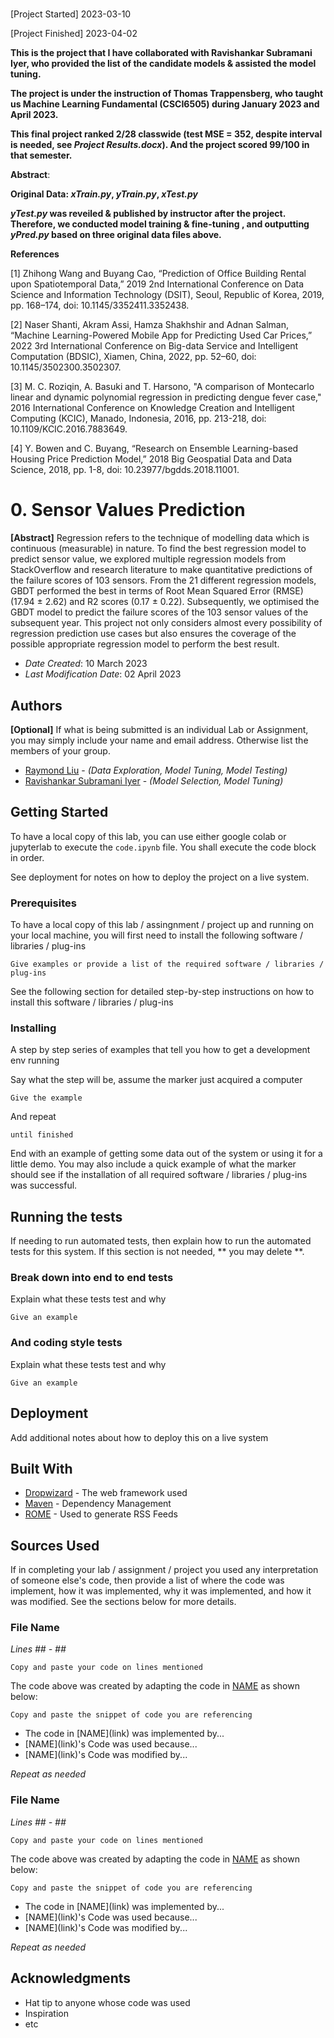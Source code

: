 # 

[Project Started] 2023-03-10

[Project Finished] 2023-04-02


**This is the project that I have collaborated with Ravishankar Subramani Iyer, who provided the list of the candidate models & assisted the model tuning.**

**The project is under the instruction of Thomas Trappensberg, who taught us Machine Learning Fundamental (CSCI6505) during January 2023 and April 2023.**

**This final project ranked 2/28 classwide (test MSE = 352, despite interval is needed, see *Project Results.docx*). And the project scored 99/100 in that semester.**

**Abstract**: 

**Original Data: *xTrain.py*, *yTrain.py*, *xTest.py***

***yTest.py* was reveiled & published by instructor after the project. Therefore, we conducted model training & fine-tuning , and outputting *yPred.py* based on three original data files above.**

**References**

[1] Zhihong Wang and Buyang Cao, “Prediction of Office Building Rental upon Spatiotemporal Data,” 2019 2nd International Conference on Data Science and Information Technology (DSIT), Seoul, Republic of Korea, 2019, pp. 168–174, doi: 10.1145/3352411.3352438.

[2] Naser Shanti, Akram Assi, Hamza Shakhshir and Adnan Salman, “Machine Learning-Powered Mobile App for Predicting Used Car Prices,” 2022 3rd International
Conference on Big-data Service and Intelligent Computation (BDSIC), Xiamen, China, 2022, pp. 52–60, doi: 10.1145/3502300.3502307.

[3] M. C. Roziqin, A. Basuki and T. Harsono, "A comparison of Montecarlo linear and dynamic polynomial regression in predicting dengue fever case," 2016 International Conference on Knowledge Creation and Intelligent Computing (KCIC), Manado, Indonesia, 2016, pp. 213-218, doi: 10.1109/KCIC.2016.7883649.

[4] Y. Bowen and C. Buyang, “Research on Ensemble Learning-based Housing Price Prediction Model,” 2018 Big Geospatial Data and Data Science, 2018, pp. 1-8, doi: 10.23977/bgdds.2018.11001.

<!--- The following README.md sample file was adapted from https://gist.github.com/PurpleBooth/109311bb0361f32d87a2#file-readme-template-md by Gabriella Mosquera for academic use ---> 
<!--- You may delete any comments in this sample README.md file. If needing to use as a .txt file then simply delete all comments, edit as needed, and save as a README.txt file --->

# 0. Sensor Values Prediction

**[Abstract]** Regression refers to the technique of modelling data which is continuous (measurable) in nature. To find the best regression model to predict sensor value, we explored multiple regression models from StackOverflow and research literature to make quantitative predictions of the failure scores of 103 sensors. From the 21 different regression models, GBDT performed the best in terms of Root Mean Squared Error (RMSE) (17.94 ± 2.62) and R2 scores (0.17 ± 0.22). Subsequently, we optimised the GBDT model to predict the failure scores of the 103 sensor values of the subsequent year. This project not only considers almost every possibility of regression prediction use cases but also ensures the coverage of the possible appropriate regression model to perform the best result.

* *Date Created*: 10 March 2023
* *Last Modification Date*: 02 April 2023

## Authors

**[Optional]** If what is being submitted is an individual Lab or Assignment, you may simply include your name and email address. Otherwise list the members of your group.

* [Raymond Liu](Raymond.Liu@dal.ca) - *(Data Exploration, Model Tuning, Model Testing)*
* [Ravishankar Subramani Iyer](rv505461@dal.ca) - *(Model Selection, Model Tuning)*

## Getting Started

To have a local copy of this lab, you can use either google colab or jupyterlab to execute the `code.ipynb` file. You shall execute the code block in order.


See deployment for notes on how to deploy the project on a live system.

### Prerequisites

To have a local copy of this lab / assingnment / project up and running on your local machine, you will first need to install the following software / libraries / plug-ins

```
Give examples or provide a list of the required software / libraries / plug-ins

```

See the following section for detailed step-by-step instructions on how to install this software / libraries / plug-ins

### Installing

A step by step series of examples that tell you how to get a development env running

Say what the step will be, assume the marker just acquired a computer

```
Give the example
```

And repeat

```
until finished
```

End with an example of getting some data out of the system or using it for a little demo. You may also include a quick example of what the marker should see if the installation of all required software / libraries / plug-ins was successful.


## Running the tests

If needing to run automated tests, then explain how to run the automated tests for this system. If this section is not needed, ** you may delete **.

### Break down into end to end tests

Explain what these tests test and why

```
Give an example
```

### And coding style tests

Explain what these tests test and why

```
Give an example
```


## Deployment

Add additional notes about how to deploy this on a live system

## Built With

<!--- Provide a list of the frameworks used to build this application, your list should include the name of the framework used, the url where the framework is available for download and what the framework was used for, see the example below --->

* [Dropwizard](http://www.dropwizard.io/1.0.2/docs/) - The web framework used
* [Maven](https://maven.apache.org/) - Dependency Management
* [ROME](https://rometools.github.io/rome/) - Used to generate RSS Feeds

## Sources Used

If in completing your lab / assignment / project you used any interpretation of someone else's code, then provide a list of where the code was implement, how it was implemented, why it was implemented, and how it was modified. See the sections below for more details.

### File Name

*Lines ## - ##*

```
Copy and paste your code on lines mentioned 

```

The code above was created by adapting the code in [NAME](link) as shown below: 

```
Copy and paste the snippet of code you are referencing

```

- <!---How---> The code in [NAME](link) was implemented by...
- <!---Why---> [NAME](link)'s Code was used because...
- <!---How---> [NAME](link)'s Code was modified by...

*Repeat as needed*

### File Name

*Lines ## - ##*

```
Copy and paste your code on lines mentioned 

```

The code above was created by adapting the code in [NAME](link) as shown below: 

```
Copy and paste the snippet of code you are referencing

```

- <!---How---> The code in [NAME](link) was implemented by...
- <!---Why---> [NAME](link)'s Code was used because...
- <!---How---> [NAME](link)'s Code was modified by...

*Repeat as needed*

## Acknowledgments

* Hat tip to anyone whose code was used
* Inspiration
* etc





